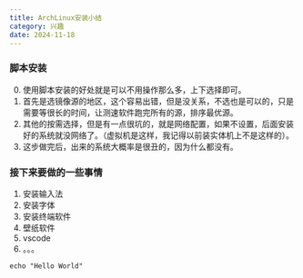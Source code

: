 ```yaml
---
title: ArchLinux安装小结
category: 兴趣
date: 2024-11-18
---
```


### 脚本安装
0. 使用脚本安装的好处就是可以不用操作那么多，上下选择即可。
1. 首先是选镜像源的地区，这个容易出错，但是没关系，不选也是可以的，只是需要等很长的时间，让测速软件跑完所有的源，排序最优源。
2. 其他的按需选择，但是有一点很坑的，就是网络配置，如果不设置，后面安装好的系统就没网络了。（虚拟机是这样，我记得以前装实体机上不是这样的）。
3. 这步做完后，出来的系统大概率是很丑的，因为什么都没有。

### 接下来要做的一些事情
1. 安装输入法
2. 安装字体
3. 安装终端软件
4. 壁纸软件
5. vscode
6. 。。。



```shell
echo "Hello World"
```

